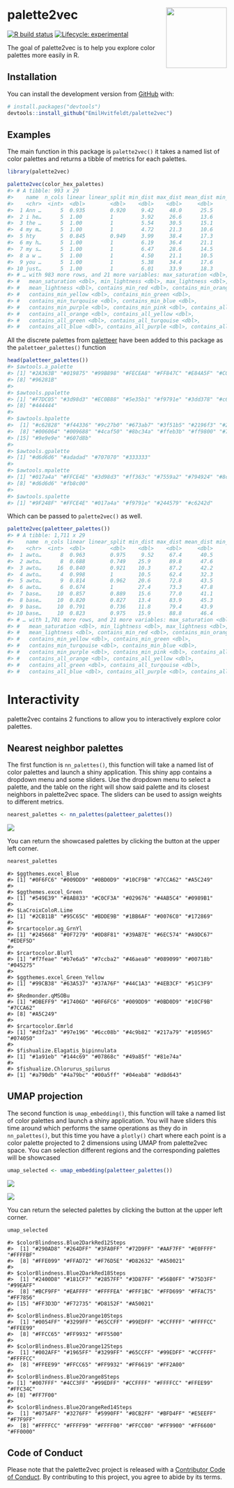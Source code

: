 
<!-- README.md is generated from README.Rmd. Please edit that file -->

# palette2vec <img src='man/figures/logo.png' align="right" height="139" />

<!-- badges: start -->

[![R build
status](https://github.com/EmilHvitfeldt/palette2vec/workflows/R-CMD-check/badge.svg)](https://github.com/EmilHvitfeldt/palette2vec/actions)
[![Lifecycle:
experimental](https://img.shields.io/badge/lifecycle-experimental-orange.svg)](https://www.tidyverse.org/lifecycle/#experimental)
<!-- badges: end -->

The goal of palette2vec is to help you explore color palettes more
easily in R.

## Installation

You can install the development version from
[GitHub](http://github.com/) with:

``` r
# install.packages("devtools")
devtools::install_github("EmilHvitfeldt/palette2vec")
```

## Examples

The main function in this package is `palette2vec()` it takes a named
list of color palettes and returns a tibble of metrics for each
palettes.

``` r
library(palette2vec)

palette2vec(color_hex_palettes)
#> # A tibble: 993 x 29
#>    name  n_cols linear linear_split min_dist max_dist mean_dist min_saturation
#>    <chr>  <int>  <dbl>        <dbl>    <dbl>    <dbl>     <dbl>          <dbl>
#>  1 Ann …      5  0.935        0.920     9.42     48.0      25.5           0   
#>  2 i he…      5  1.00         1         3.92     26.6      13.6          50.7 
#>  3 the …      5  1.00         1         5.54     30.5      15.1          15.3 
#>  4 my m…      5  1.00         1         4.72     21.3      10.6          45.4 
#>  5 hty        5  0.845        0.949     3.99     38.4      17.3           0   
#>  6 my h…      5  1.00         1         6.19     36.4      21.1          11.0 
#>  7 my s…      5  1.00         1         6.47     28.6      14.5          28.5 
#>  8 a w …      5  1.00         1         4.50     21.1      10.5          22.1 
#>  9 you …      5  1.00         1         5.38     34.4      17.6           8.66
#> 10 just…      5  1.00         1         6.01     33.9      18.3          11.2 
#> # … with 983 more rows, and 21 more variables: max_saturation <dbl>,
#> #   mean_saturation <dbl>, min_lightness <dbl>, max_lightness <dbl>,
#> #   mean_lightness <dbl>, contains_min_red <dbl>, contains_min_orange <dbl>,
#> #   contains_min_yellow <dbl>, contains_min_green <dbl>,
#> #   contains_min_turqouise <dbl>, contains_min_blue <dbl>,
#> #   contains_min_purple <dbl>, contains_min_pink <dbl>, contains_all_red <dbl>,
#> #   contains_all_orange <dbl>, contains_all_yellow <dbl>,
#> #   contains_all_green <dbl>, contains_all_turqouise <dbl>,
#> #   contains_all_blue <dbl>, contains_all_purple <dbl>, contains_all_pink <dbl>
```

All the discrete palettes from
[paletteer](https://emilhvitfeldt.github.io/paletteer/) have been added
to this package as the `paletteer_palettes()` function

``` r
head(paletteer_palettes())
#> $awtools.a_palette
#> [1] "#2A363B" "#019875" "#99B898" "#FECEA8" "#FF847C" "#E84A5F" "#C0392B"
#> [8] "#96281B"
#> 
#> $awtools.ppalette
#> [1] "#F7DC05" "#3d98d3" "#EC0B88" "#5e35b1" "#f9791e" "#3dd378" "#c6c6c6"
#> [8] "#444444"
#> 
#> $awtools.bpalette
#>  [1] "#c62828" "#f44336" "#9c27b0" "#673ab7" "#3f51b5" "#2196f3" "#29b6f6"
#>  [8] "#006064" "#009688" "#4caf50" "#8bc34a" "#ffeb3b" "#ff9800" "#795548"
#> [15] "#9e9e9e" "#607d8b"
#> 
#> $awtools.gpalette
#> [1] "#d6d6d6" "#adadad" "#707070" "#333333"
#> 
#> $awtools.mpalette
#> [1] "#017a4a" "#FFCE4E" "#3d98d3" "#ff363c" "#7559a2" "#794924" "#8cdb5e"
#> [8] "#d6d6d6" "#fb8c00"
#> 
#> $awtools.spalette
#> [1] "#9F248F" "#FFCE4E" "#017a4a" "#f9791e" "#244579" "#c6242d"
```

Which can be passed to `palette2vec()` as well.

``` r
palette2vec(paletteer_palettes())
#> # A tibble: 1,711 x 29
#>    name  n_cols linear linear_split min_dist max_dist mean_dist min_saturation
#>    <chr>  <int>  <dbl>        <dbl>    <dbl>    <dbl>     <dbl>          <dbl>
#>  1 awto…      8  0.963        0.975     9.52     67.4      40.5           16.8
#>  2 awto…      8  0.688        0.749    25.9      89.8      47.6            0  
#>  3 awto…     16  0.840        0.921    10.3      87.2      42.2            0  
#>  4 awto…      4  0.998        1        10.5      62.4      32.3            0  
#>  5 awto…      9  0.814        0.962    20.6      72.8      43.5            0  
#>  6 awto…      6  0.674        1        27.4      73.3      47.8           54.1
#>  7 base…     10  0.857        0.889    15.6      77.0      41.1           20.9
#>  8 base…     10  0.820        0.827    13.4      83.9      45.3           28.0
#>  9 base…     10  0.791        0.736    11.8      79.4      43.9           35.3
#> 10 base…     10  0.823        0.975    15.9      88.8      46.4           41.5
#> # … with 1,701 more rows, and 21 more variables: max_saturation <dbl>,
#> #   mean_saturation <dbl>, min_lightness <dbl>, max_lightness <dbl>,
#> #   mean_lightness <dbl>, contains_min_red <dbl>, contains_min_orange <dbl>,
#> #   contains_min_yellow <dbl>, contains_min_green <dbl>,
#> #   contains_min_turqouise <dbl>, contains_min_blue <dbl>,
#> #   contains_min_purple <dbl>, contains_min_pink <dbl>, contains_all_red <dbl>,
#> #   contains_all_orange <dbl>, contains_all_yellow <dbl>,
#> #   contains_all_green <dbl>, contains_all_turqouise <dbl>,
#> #   contains_all_blue <dbl>, contains_all_purple <dbl>, contains_all_pink <dbl>
```

# Interactivity

palette2vec contains 2 functions to allow you to interactively explore
color palettes.

## Nearest neighbor palettes

The first function is `nn_palettes()`, this function will take a named
list of color palettes and launch a shiny application. This shiny app
contains a dropdown menu and some sliders. Use the dropdown menu to
select a palette, and the table on the right will show said palette and
its closest neighbors in palette2vec space. The sliders can be used to
assign weights to different metrics.

``` r
nearest_palettes <- nn_palettes(paletteer_palettes())
```

![](man/figures/nn_palettes.png)

You can return the showcased palettes by clicking the button at the
upper left corner.

``` r
nearest_palettes
```

    #> $ggthemes.excel_Blue
    #> [1] "#0F6FC6" "#009DD9" "#0BD0D9" "#10CF9B" "#7CCA62" "#A5C249"
    #> 
    #> $ggthemes.excel_Green
    #> [1] "#549E39" "#8AB833" "#C0CF3A" "#029676" "#4AB5C4" "#0989B1"
    #> 
    #> $LaCroixColoR.Lime
    #> [1] "#2CB11B" "#95C65C" "#BDDE9B" "#1BB6AF" "#0076C0" "#172869"
    #> 
    #> $rcartocolor.ag_GrnYl
    #> [1] "#245668" "#0F7279" "#0D8F81" "#39AB7E" "#6EC574" "#A9DC67" "#EDEF5D"
    #> 
    #> $rcartocolor.BluYl
    #> [1] "#f7feae" "#b7e6a5" "#7ccba2" "#46aea0" "#089099" "#00718b" "#045275"
    #> 
    #> $ggthemes.excel_Green_Yellow
    #> [1] "#99CB38" "#63A537" "#37A76F" "#44C1A3" "#4EB3CF" "#51C3F9"
    #> 
    #> $Redmonder.qMSOBu
    #> [1] "#DBEFF9" "#17406D" "#0F6FC6" "#009DD9" "#0BD0D9" "#10CF9B" "#7CCA62"
    #> [8] "#A5C249"
    #> 
    #> $rcartocolor.Emrld
    #> [1] "#d3f2a3" "#97e196" "#6cc08b" "#4c9b82" "#217a79" "#105965" "#074050"
    #> 
    #> $fishualize.Elagatis_bipinnulata
    #> [1] "#1a91eb" "#144c69" "#07868c" "#49a85f" "#81e74a"
    #> 
    #> $fishualize.Chlorurus_spilurus
    #> [1] "#a790db" "#4a79bc" "#00a5ff" "#04eab8" "#d8d643"

## UMAP projection

The second function is `umap_embedding()`, this function will take a
named list of color palettes and launch a shiny application. You will
have sliders this time around which performs the same operations as they
do in `nn_palettes()`, but this time you have a `plotly()` chart where
each point is a color palette projected to 2 dimensions using UMAP from
palette2vec space. You can selection different regions and the
corresponding palettes will be showcased

``` r
umap_selected <- umap_embedding(paletteer_palettes())
```

![](man/figures/umap1.png)

![](man/figures/umap2.png)

You can return the selected palettes by clicking the button at the upper
left corner.

``` r
umap_selected
```

    #> $colorBlindness.Blue2DarkRed12Steps
    #>  [1] "#290AD8" "#264DFF" "#3FA0FF" "#72D9FF" "#AAF7FF" "#E0FFFF" "#FFFFBF"
    #>  [8] "#FFE099" "#FFAD72" "#F76D5E" "#D82632" "#A50021"
    #> 
    #> $colorBlindness.Blue2DarkRed18Steps
    #>  [1] "#2400D8" "#181CF7" "#2857FF" "#3D87FF" "#56B0FF" "#75D3FF" "#99EAFF"
    #>  [8] "#BCF9FF" "#EAFFFF" "#FFFFEA" "#FFF1BC" "#FFD699" "#FFAC75" "#FF7856"
    #> [15] "#FF3D3D" "#F72735" "#D8152F" "#A50021"
    #> 
    #> $colorBlindness.Blue2Orange10Steps
    #>  [1] "#0054FF" "#3299FF" "#65CCFF" "#99EDFF" "#CCFFFF" "#FFFFCC" "#FFEE99"
    #>  [8] "#FFCC65" "#FF9932" "#FF5500"
    #> 
    #> $colorBlindness.Blue2Orange12Steps
    #>  [1] "#002AFF" "#1965FF" "#3299FF" "#65CCFF" "#99EDFF" "#CCFFFF" "#FFFFCC"
    #>  [8] "#FFEE99" "#FFCC65" "#FF9932" "#FF6619" "#FF2A00"
    #> 
    #> $colorBlindness.Blue2Orange8Steps
    #> [1] "#007FFF" "#4CC3FF" "#99EDFF" "#CCFFFF" "#FFFFCC" "#FFEE99" "#FFC34C"
    #> [8] "#FF7F00"
    #> 
    #> $colorBlindness.Blue2OrangeRed14Steps
    #>  [1] "#075AFF" "#3276FF" "#5990FF" "#8CB2FF" "#BFD4FF" "#E5EEFF" "#F7F9FF"
    #>  [8] "#FFFFCC" "#FFFF99" "#FFFF00" "#FFCC00" "#FF9900" "#FF6600" "#FF0000"

## Code of Conduct

Please note that the palette2vec project is released with a [Contributor
Code of
Conduct](https://contributor-covenant.org/version/2/0/CODE_OF_CONDUCT.html).
By contributing to this project, you agree to abide by its terms.
